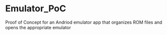 # Emulator_PoC
 Proof of Concept for an Andriod emulator app that organizes ROM files and opens the appropriate emulator
